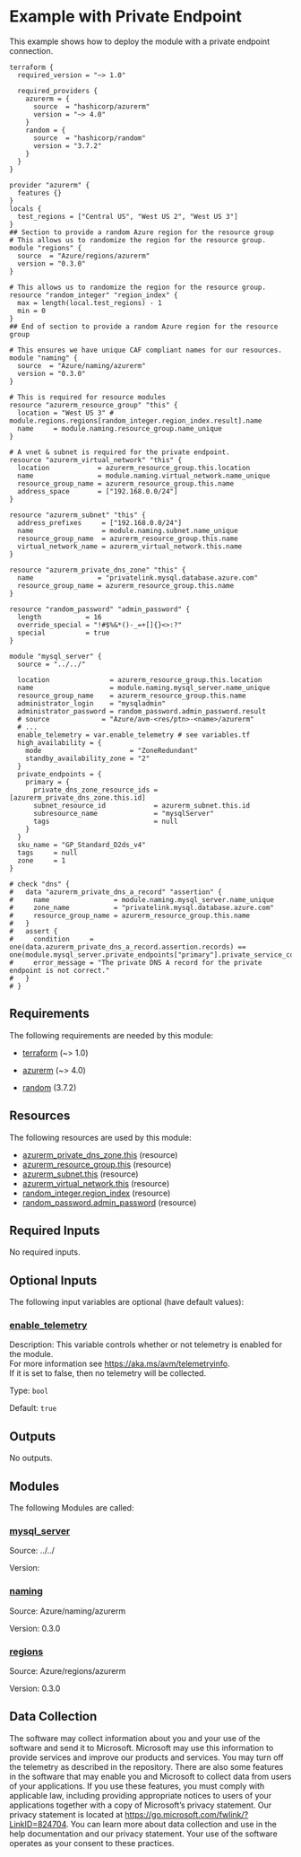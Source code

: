 <!-- BEGIN_TF_DOCS -->
<!-- Code generated by terraform-docs. DO NOT EDIT. -->
# Example with Private Endpoint

This example shows how to deploy the module with a private endpoint connection.

```hcl
terraform {
  required_version = "~> 1.0"

  required_providers {
    azurerm = {
      source  = "hashicorp/azurerm"
      version = "~> 4.0"
    }
    random = {
      source  = "hashicorp/random"
      version = "3.7.2"
    }
  }
}

provider "azurerm" {
  features {}
}
locals {
  test_regions = ["Central US", "West US 2", "West US 3"]
}
## Section to provide a random Azure region for the resource group
# This allows us to randomize the region for the resource group.
module "regions" {
  source  = "Azure/regions/azurerm"
  version = "0.3.0"
}

# This allows us to randomize the region for the resource group.
resource "random_integer" "region_index" {
  max = length(local.test_regions) - 1
  min = 0
}
## End of section to provide a random Azure region for the resource group

# This ensures we have unique CAF compliant names for our resources.
module "naming" {
  source  = "Azure/naming/azurerm"
  version = "0.3.0"
}

# This is required for resource modules
resource "azurerm_resource_group" "this" {
  location = "West US 3" # module.regions.regions[random_integer.region_index.result].name
  name     = module.naming.resource_group.name_unique
}

# A vnet & subnet is required for the private endpoint.
resource "azurerm_virtual_network" "this" {
  location            = azurerm_resource_group.this.location
  name                = module.naming.virtual_network.name_unique
  resource_group_name = azurerm_resource_group.this.name
  address_space       = ["192.168.0.0/24"]
}

resource "azurerm_subnet" "this" {
  address_prefixes     = ["192.168.0.0/24"]
  name                 = module.naming.subnet.name_unique
  resource_group_name  = azurerm_resource_group.this.name
  virtual_network_name = azurerm_virtual_network.this.name
}

resource "azurerm_private_dns_zone" "this" {
  name                = "privatelink.mysql.database.azure.com"
  resource_group_name = azurerm_resource_group.this.name
}

resource "random_password" "admin_password" {
  length           = 16
  override_special = "!#$%&*()-_=+[]{}<>:?"
  special          = true
}

module "mysql_server" {
  source = "../../"

  location               = azurerm_resource_group.this.location
  name                   = module.naming.mysql_server.name_unique
  resource_group_name    = azurerm_resource_group.this.name
  administrator_login    = "mysqladmin"
  administrator_password = random_password.admin_password.result
  # source             = "Azure/avm-<res/ptn>-<name>/azurerm"
  # ...
  enable_telemetry = var.enable_telemetry # see variables.tf
  high_availability = {
    mode                      = "ZoneRedundant"
    standby_availability_zone = "2"
  }
  private_endpoints = {
    primary = {
      private_dns_zone_resource_ids = [azurerm_private_dns_zone.this.id]
      subnet_resource_id            = azurerm_subnet.this.id
      subresource_name              = "mysqlServer"
      tags                          = null
    }
  }
  sku_name = "GP_Standard_D2ds_v4"
  tags     = null
  zone     = 1
}

# check "dns" {
#   data "azurerm_private_dns_a_record" "assertion" {
#     name                = module.naming.mysql_server.name_unique
#     zone_name           = "privatelink.mysql.database.azure.com"
#     resource_group_name = azurerm_resource_group.this.name
#   }
#   assert {
#     condition     = one(data.azurerm_private_dns_a_record.assertion.records) == one(module.mysql_server.private_endpoints["primary"].private_service_connection).private_ip_address
#     error_message = "The private DNS A record for the private endpoint is not correct."
#   }
# }
```

<!-- markdownlint-disable MD033 -->
## Requirements

The following requirements are needed by this module:

- <a name="requirement_terraform"></a> [terraform](#requirement\_terraform) (~> 1.0)

- <a name="requirement_azurerm"></a> [azurerm](#requirement\_azurerm) (~> 4.0)

- <a name="requirement_random"></a> [random](#requirement\_random) (3.7.2)

## Resources

The following resources are used by this module:

- [azurerm_private_dns_zone.this](https://registry.terraform.io/providers/hashicorp/azurerm/latest/docs/resources/private_dns_zone) (resource)
- [azurerm_resource_group.this](https://registry.terraform.io/providers/hashicorp/azurerm/latest/docs/resources/resource_group) (resource)
- [azurerm_subnet.this](https://registry.terraform.io/providers/hashicorp/azurerm/latest/docs/resources/subnet) (resource)
- [azurerm_virtual_network.this](https://registry.terraform.io/providers/hashicorp/azurerm/latest/docs/resources/virtual_network) (resource)
- [random_integer.region_index](https://registry.terraform.io/providers/hashicorp/random/3.7.2/docs/resources/integer) (resource)
- [random_password.admin_password](https://registry.terraform.io/providers/hashicorp/random/3.7.2/docs/resources/password) (resource)

<!-- markdownlint-disable MD013 -->
## Required Inputs

No required inputs.

## Optional Inputs

The following input variables are optional (have default values):

### <a name="input_enable_telemetry"></a> [enable\_telemetry](#input\_enable\_telemetry)

Description: This variable controls whether or not telemetry is enabled for the module.  
For more information see https://aka.ms/avm/telemetryinfo.  
If it is set to false, then no telemetry will be collected.

Type: `bool`

Default: `true`

## Outputs

No outputs.

## Modules

The following Modules are called:

### <a name="module_mysql_server"></a> [mysql\_server](#module\_mysql\_server)

Source: ../../

Version:

### <a name="module_naming"></a> [naming](#module\_naming)

Source: Azure/naming/azurerm

Version: 0.3.0

### <a name="module_regions"></a> [regions](#module\_regions)

Source: Azure/regions/azurerm

Version: 0.3.0

<!-- markdownlint-disable-next-line MD041 -->
## Data Collection

The software may collect information about you and your use of the software and send it to Microsoft. Microsoft may use this information to provide services and improve our products and services. You may turn off the telemetry as described in the repository. There are also some features in the software that may enable you and Microsoft to collect data from users of your applications. If you use these features, you must comply with applicable law, including providing appropriate notices to users of your applications together with a copy of Microsoft’s privacy statement. Our privacy statement is located at <https://go.microsoft.com/fwlink/?LinkID=824704>. You can learn more about data collection and use in the help documentation and our privacy statement. Your use of the software operates as your consent to these practices.
<!-- END_TF_DOCS -->
